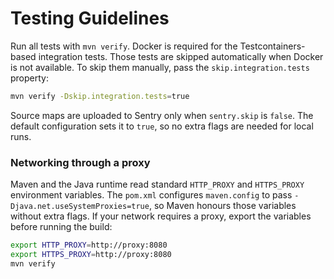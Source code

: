 # Testing Guidelines

Run all tests with `mvn verify`.
Docker is required for the Testcontainers-based integration tests.
Those tests are skipped automatically when Docker is not available.
To skip them manually, pass the `skip.integration.tests` property:

```bash
mvn verify -Dskip.integration.tests=true
```
Source maps are uploaded to Sentry only when `sentry.skip` is `false`.
The default configuration sets it to `true`, so no extra flags are needed for local runs.

### Networking through a proxy

Maven and the Java runtime read standard `HTTP_PROXY` and `HTTPS_PROXY`
environment variables. The `pom.xml` configures `maven.config` to pass
`-Djava.net.useSystemProxies=true`, so Maven honours those variables
without extra flags.
If your network requires a proxy, export the variables before running
the build:

```bash
export HTTP_PROXY=http://proxy:8080
export HTTPS_PROXY=http://proxy:8080
mvn verify
```

